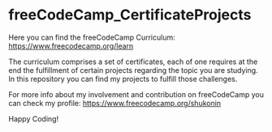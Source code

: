 # freeCodeCamp_CertificateProjects
Here you can find the freeCodeCamp Curriculum:
https://www.freecodecamp.org/learn

The curriculum comprises a set of certificates, each of one requires at the end the fulfillment of certain projects regarding the topic you are studying.
In this repository you can find my projects to fulfill those challenges.

For more info about my involvement and contribution on freeCodeCamp you can check my profile:
https://www.freecodecamp.org/shukonin

Happy Coding!
